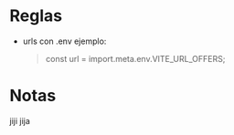 # Reglas

- urls con .env ejemplo:
  > const url = import.meta.env.VITE_URL_OFFERS;

# Notas

jiji jija
